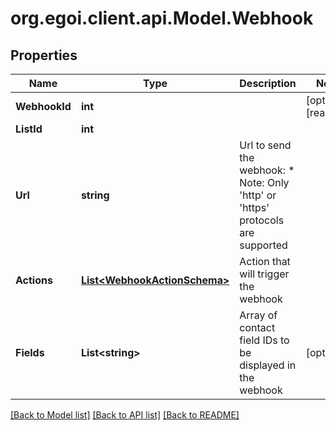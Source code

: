 
# org.egoi.client.api.Model.Webhook

## Properties

Name | Type | Description | Notes
------------ | ------------- | ------------- | -------------
**WebhookId** | **int** |  | [optional] [readonly] 
**ListId** | **int** |  | 
**Url** | **string** | Url to send the webhook:  *       Note: Only &#39;http&#39; or &#39;https&#39; protocols are supported | 
**Actions** | [**List&lt;WebhookActionSchema&gt;**](WebhookActionSchema.md) | Action that will trigger the webhook | 
**Fields** | **List&lt;string&gt;** | Array of contact field IDs to be displayed in the webhook | [optional] 

[[Back to Model list]](../README.md#documentation-for-models)
[[Back to API list]](../README.md#documentation-for-api-endpoints)
[[Back to README]](../README.md)

